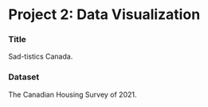 # Project 2: Data Visualization

### Title
Sad-tistics Canada.

### Dataset
The Canadian Housing Survey of 2021.

